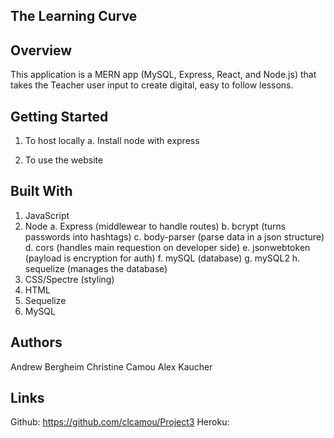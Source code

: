 ## The Learning Curve 

## Overview
This application is a MERN app (MySQL, Express, React, and Node.js) that takes the Teacher user input to create digital, easy to follow lessons.

## Getting Started
1. To host locally
    a. Install node with express

2. To use the website

## Built With
1. JavaScript
2. Node 
   a. Express (middlewear to handle routes)
   b. bcrypt (turns passwords into hashtags)
   c. body-parser (parse data in a json structure)
   d. cors (handles main requestion on developer side)
   e. jsonwebtoken (payload is encryption for auth)
   f. mySQL (database)
   g. mySQL2
   h. sequelize (manages the database)
3. CSS/Spectre (styling)
4. HTML 
5. Sequelize
6. MySQL 

## Authors
Andrew Bergheim
Christine Camou
Alex Kaucher

## Links
Github: https://github.com/clcamou/Project3
Heroku:
